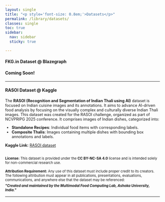 ```yaml
---
layout: single
title: "<p style='font-size: 0.8em;'>Datasets</p>"
permalink: /library/datasets/
classes: single
toc: true
sidebar:
  nav: sidebar
  sticky: true

---
```


#### FKG.in Dataset @ Blazegraph
<div class="notice--danger">
  <h4>Coming Soon!</h4>
</div>

<hr>

#### RASOI Dataset @ Kaggle
<div style="font-size: 0.9em;">
The <b>RASOI (Recognition and Segmentation of Indian Thali using AI)</b> dataset is focused on Indian cuisine images and its annotations. It aims to advance AI-driven food analysis by focusing on the visually complex and culturally diverse Indian Thali images. This dataset was created for the RASOI challenge, organized as part of NCVPRIPG 2025 conference. It comprises images of Indian dishes, categorized into:
<ul> 
  <li><b>Standalone Recipes</b>: Individual food items with corresponding labels.</li>
  <li><b>Composite Thalis</b>: Images containing multiple dishes with bounding box annotations and labels.</li> 
</ul>

<i class="fa-solid fa-link"></i> <b>Kaggle Link:</b> <a href="https://www.kaggle.com/datasets/eda19bdde69843e6a82f85d0a6ee495139a81d5b76f79331eb54dd69e6b0d0a9
" target="_blank">RASOI dataset</a>
<br><br>

<p style="font-size: 0.9em;">
  <i class="fa-brands fa-creative-commons"></i><i class="fa-brands fa-creative-commons-by"></i><i class="fa-brands fa-creative-commons-nc"></i><i class="fa-brands fa-creative-commons-sa"></i> <b>License:</b> This dataset is provided under the <b>CC BY-NC-SA 4.0</b> license and is intended solely for non-commercial research use.
  <br><br>
  <i class="fa-solid fa-pen-nib"></i> <b>Attribution Requirement:</b> Any use of this dataset must include proper credit to its creators. The following attribution must appear in all publications, presentations, evaluations, communications, and anywhere else that the dataset may be referenced:
  <br>
  <span style="display: block; margin-top: 0.5em; font-style: italic; font-weight: bold;">
    "Created and maintained by the Multimodal Food Computing Lab, Ashoka University, India."
  </span>
</p>

</div>

<hr>
